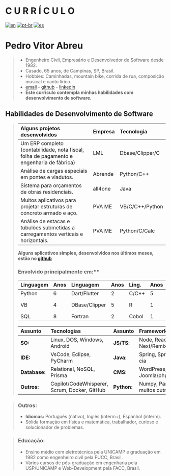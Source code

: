# **C U R R Í C U L O**  
[![en](https://img.shields.io/badge/lang-en-red.svg)](./curriculum.md)
[![pt-br](https://img.shields.io/badge/lang-pt--br-green.svg)](./curriculum.pt-br.md)
[![es](https://img.shields.io/badge/lang-es-yellow.svg)](./curriculum.es.md)  
# **Pedro Vitor Abreu**
> - Engenheiro Civil, Empresário e Desenvolvedor de Software desde 1982.
> - Casado, 65 anos, de Campinas, SP, Brasil. 
> - Hobbies: Caminhadas, mountain bike, corrida de rua, composição musical e canto lírico.
> - [email](soft.pva@gmail.com) - [github](https://github.com/softpva) - [linkedin](https://linkedin.com/in/pedro-vitor-bbb9115b) 
> - **Este curriculo contempla minhas habilidades com desenvolvimento de software.** 

## Habilidades de Desenvolvimento de Software
>
> | Alguns projetos desenvolvidos | Empresa | Tecnologia |
> | :--- | :--- | :--- |
> | Um ERP completo (contabilidade, nota fiscal, folha de pagamento e engenharia de fábrica) | LML | Dbase/Clipper/C |
> Análise de cargas especiais em pontes e viadutos. | Abrende | Python/C++ |
> | Sistema para orçamentos de obras residenciais. | all4one | Java |
> | Muitos aplicativos para projetar estruturas de concreto armado e aço. | PVA ME | VB/C/C++/Python |
> | Análise de estacas e tubulões submetidas a carregamentos verticais e horizontais.| PVA ME | Python/C/Calc |
>
>**Alguns aplicativos simples, desenvolvidos nos últimos meses, estão no [github](https://github.com/softpva)**
>
> ### Envolvido principalmente em:**
> | Linguagem | Anos | Linguagem | Anos | Ling. | Anos | Ling. | Anos |Ling. | Anos |
> | :--- | :--- | :--- | :--- | :--- | :--- |  :--- | :--- |   :--- | :--- | 
> |  Python | 6  | Dart/Flutter | 2  | C/C++ | 5   |  JS/TS | 4  |  Java | 3 
> | VB | 4  | DBase/Clipper | 5 | R | 1 | GDScript | 3 |C# .NET | 3 | 
> | SQL | 8  | Fortran | 2 | Cobol | 1 | Rust | 1 | Kotlin | 1|   
>
> | Assunto | Tecnologias | Assunto | Frameworks/Libraries |
> | :--- | :--- | :--- | :--- |
> | **SO:** | Linux, DOS, Windows, Android | **JS/TS**: | Node, React, Next/Remix |
> | **IDE:** | VsCode, Eclipse, PyCharm |  **Java**: | Spring, SpringBoot & cia |
> | **Database:** | Relational, NoSQL, Prisma |  **CMS**: | WordPress/php, Joomla/php |
> | **Outros:** | Copilot/CodeWhisperer, Scrum, Docker, GitHub| **Python**: | Numpy, Pandas, muitos outros |  

> ### Outros:
> - **Idiomas:** Português (nativo), Inglês (interm+), Espanhol (interm).
> - Sólida formação em física e matemática, trabalhador, curioso e solucionador de problemas.  

> ### Educação:
> - Ensino médio com eletrotécnica pela UNICAMP e graduação em 1982 como engenheiro civil pela PUCC, Brasil.
> - Vários cursos de pós-graduação em engenharia pela USP/UNICAMP e Web-Development pela FACC, Brasil.
